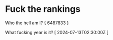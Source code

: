 # Fuck the rankings

Who the hell am I?
{ 6487833 }

What fucking year is it?
[ 2024-07-13T02:30:00Z ]
